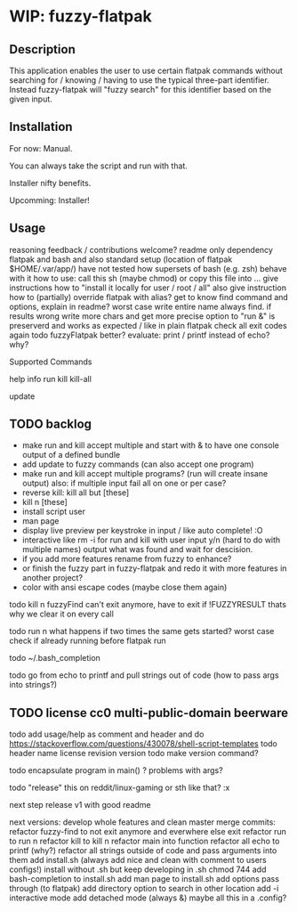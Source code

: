 # WIP: fuzzy-flatpak

## Description

This application enables the user to use certain flatpak commands without
searching for / knowing / having to use the typical three-part identifier.
Instead fuzzy-flatpak will "fuzzy search" for this identifier based on the
given input.

## Installation
<!-- TODO  -->
For now: Manual.

You can always take the script and run with that.

Installer nifty benefits.

Upcomming: Installer!

## Usage

reasoning
feedback / contributions welcome?
readme only dependency flatpak and bash and also standard setup (location of flatpak $HOME/.var/app/)
have not tested how supersets of bash (e.g. zsh) behave with it
how to use: call this sh (maybe chmod) or copy this file into ...
give instructions how to "install it locally for user / root / all"
also give instruction how to (partially) override flatpak with alias?
get to know find command and options, explain in readme?
worst case write entire name always find. if results wrong write more
chars and get more precise
option to "run &" is preserverd and works as expected / like in plain flatpak
check all exit codes again
todo fuzzyFlatpak better?
evaluate: print / printf instead of echo? why?

Supported Commands

help
info
run
kill
kill-all
<!-- TODO -->
update

## TODO backlog

- make run and kill accept multiple and start with & to have one console output of a defined bundle
- add update to fuzzy commands (can also accept one program)
- make run and kill accept multiple programs? (run will create insane
output) also: if multiple input fail all on one or per case?
- reverse kill: kill all but [these]
- kill n [these]
- install script user
- man page
- display live preview per keystroke in input / like auto complete! :O
- interactive like rm -i for run and kill with user input y/n (hard to do
with multiple names) output what was found and wait for descision.
- if you add more features rename from fuzzy to enhance?
- or finish the fuzzy part in fuzzy-flatpak and redo it with more features in
another project?
- color with ansi escape codes (maybe close them again)

todo kill n fuzzyFind can't exit anymore, have to exit if !FUZZYRESULT
thats why we clear it on every call

todo run n what happens if two times the same gets started? worst case check if already running before flatpak run

todo ~/.bash_completion

todo go from echo to printf and pull strings out of code (how to pass args into strings?)

## TODO license cc0 multi-public-domain beerware

todo add usage/help as comment and header and do <https://stackoverflow.com/questions/430078/shell-script-templates>
todo header name license revision version
todo make version command?

todo encapsulate program in main() ? problems with args?

todo "release" this on reddit/linux-gaming or sth like that? :x

next step
release v1 with good readme

next versions:
develop whole features and clean master merge commits:
    refactor fuzzy-find to not exit anymore and everwhere else exit
    refactor run to run n
    refactor kill to kill n
    refactor main into function
    refactor all echo to printf (why?)
    refactor all strings outside of code and pass arguments into them
    add install.sh (always add nice and clean with comment to users configs!)
        install without .sh but keep developing in .sh
        chmod 744
        add bash-completion to install.sh
        add man page to install.sh
    add options pass through (to flatpak)
    add directory option to search in other location
    add -i interactive mode
    add detached mode (always &)
    maybe all this in a .config?
